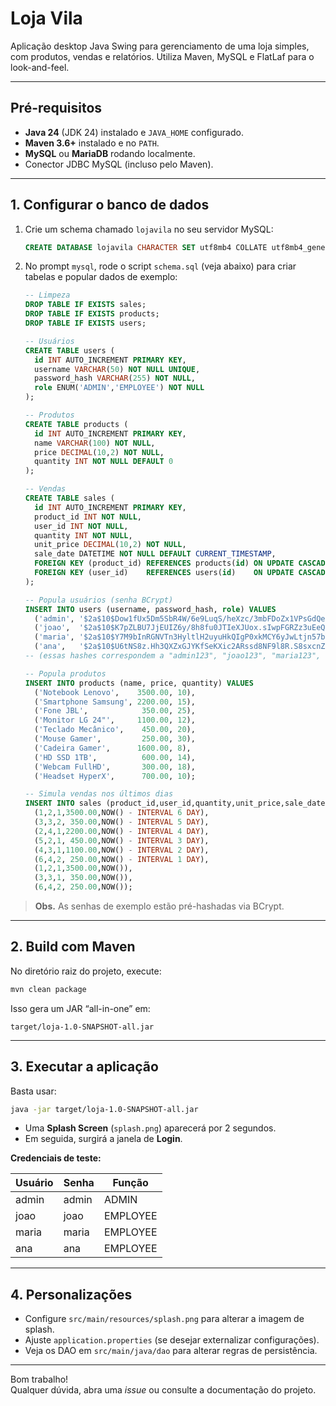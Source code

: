 # Loja Vila

Aplicação desktop Java Swing para gerenciamento de uma loja simples, com produtos, vendas e relatórios. Utiliza Maven, MySQL e FlatLaf para o look-and-feel.

---

## Pré-requisitos

- **Java 24** (JDK 24) instalado e `JAVA_HOME` configurado.
- **Maven 3.6+** instalado e no `PATH`.
- **MySQL** ou **MariaDB** rodando localmente.
- Conector JDBC MySQL (incluso pelo Maven).

---

## 1. Configurar o banco de dados

1. Crie um schema chamado `lojavila` no seu servidor MySQL:
    ```sql
    CREATE DATABASE lojavila CHARACTER SET utf8mb4 COLLATE utf8mb4_general_ci;
    ```

2. No prompt `mysql`, rode o script `schema.sql` (veja abaixo) para criar tabelas e popular dados de exemplo:

    ```sql
    -- Limpeza
    DROP TABLE IF EXISTS sales;
    DROP TABLE IF EXISTS products;
    DROP TABLE IF EXISTS users;

    -- Usuários
    CREATE TABLE users (
      id INT AUTO_INCREMENT PRIMARY KEY,
      username VARCHAR(50) NOT NULL UNIQUE,
      password_hash VARCHAR(255) NOT NULL,
      role ENUM('ADMIN','EMPLOYEE') NOT NULL
    );

    -- Produtos
    CREATE TABLE products (
      id INT AUTO_INCREMENT PRIMARY KEY,
      name VARCHAR(100) NOT NULL,
      price DECIMAL(10,2) NOT NULL,
      quantity INT NOT NULL DEFAULT 0
    );

    -- Vendas
    CREATE TABLE sales (
      id INT AUTO_INCREMENT PRIMARY KEY,
      product_id INT NOT NULL,
      user_id INT NOT NULL,
      quantity INT NOT NULL,
      unit_price DECIMAL(10,2) NOT NULL,
      sale_date DATETIME NOT NULL DEFAULT CURRENT_TIMESTAMP,
      FOREIGN KEY (product_id) REFERENCES products(id) ON UPDATE CASCADE,
      FOREIGN KEY (user_id)    REFERENCES users(id)    ON UPDATE CASCADE
    );

    -- Popula usuários (senha BCrypt)
    INSERT INTO users (username, password_hash, role) VALUES
      ('admin', '$2a$10$Dow1fUx5Dm5SbR4W/6e9LuqS/heXzc/3mbFDoZx1VPsGdQe7I/3PO', 'ADMIN'),
      ('joao',  '$2a$10$K7pZLBU7JjEUIZ6y/8h8fu0JTIeXJUox.sIwpFGRZz3uEeQvJjVDi', 'EMPLOYEE'),
      ('maria', '$2a$10$Y7M9bInRGNVTn3HyltlH2uyuHkQIgP0xkMCY6yJwLtjn57bVtEJFe', 'EMPLOYEE'),
      ('ana',   '$2a$10$U6tNS8z.Hh3QXZxGJYKfSeKXic2ARssd8NF9l8R.S8sxcnZBJbQS6', 'EMPLOYEE');
    -- (essas hashes correspondem a "admin123", "joao123", "maria123", "ana123")

    -- Popula produtos
    INSERT INTO products (name, price, quantity) VALUES
      ('Notebook Lenovo',    3500.00, 10),
      ('Smartphone Samsung', 2200.00, 15),
      ('Fone JBL',            350.00, 25),
      ('Monitor LG 24"',     1100.00, 12),
      ('Teclado Mecânico',    450.00, 20),
      ('Mouse Gamer',         250.00, 30),
      ('Cadeira Gamer',      1600.00, 8),
      ('HD SSD 1TB',          600.00, 14),
      ('Webcam FullHD',       300.00, 18),
      ('Headset HyperX',      700.00, 10);

    -- Simula vendas nos últimos dias
    INSERT INTO sales (product_id,user_id,quantity,unit_price,sale_date) VALUES
      (1,2,1,3500.00,NOW() - INTERVAL 6 DAY),
      (3,3,2, 350.00,NOW() - INTERVAL 5 DAY),
      (2,4,1,2200.00,NOW() - INTERVAL 4 DAY),
      (5,2,1, 450.00,NOW() - INTERVAL 3 DAY),
      (4,3,1,1100.00,NOW() - INTERVAL 2 DAY),
      (6,4,2, 250.00,NOW() - INTERVAL 1 DAY),
      (1,2,1,3500.00,NOW()),
      (3,3,1, 350.00,NOW()),
      (6,4,2, 250.00,NOW());
    ```

> **Obs.** As senhas de exemplo estão pré-hashadas via BCrypt.

---

## 2. Build com Maven

No diretório raiz do projeto, execute:

```bash
mvn clean package
```

Isso gera um JAR “all-in-one” em:

```
target/loja-1.0-SNAPSHOT-all.jar
```

---

## 3. Executar a aplicação

Basta usar:

```bash
java -jar target/loja-1.0-SNAPSHOT-all.jar
```

- Uma **Splash Screen** (`splash.png`) aparecerá por 2 segundos.
- Em seguida, surgirá a janela de **Login**.

**Credenciais de teste:**

| Usuário | Senha      | Função    |
| ------- | ---------- | --------- |
| admin   | admin   | ADMIN     |
| joao    | joao    | EMPLOYEE  |
| maria   | maria   | EMPLOYEE  |
| ana     | ana     | EMPLOYEE  |

---

## 4. Personalizações

- Configure `src/main/resources/splash.png` para alterar a imagem de splash.
- Ajuste `application.properties` (se desejar externalizar configurações).
- Veja os DAO em `src/main/java/dao` para alterar regras de persistência.

---

Bom trabalho!  
Qualquer dúvida, abra uma _issue_ ou consulte a documentação do projeto.
